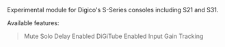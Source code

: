 Experimental module for Digico's S-Series consoles including S21 and S31.

Available features:
> Mute
Solo
Delay Enabled
DiGiTube Enabled
Input Gain Tracking

